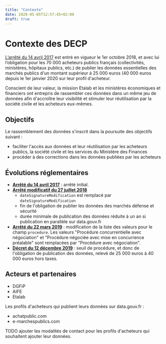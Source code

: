 ```yaml
---
title: "Contexte"
date: 2020-05-05T12:57:45+02:00
draft: true
---
```




# Contexte des DECP

[L’arrêté du 14 avril 2017](https://www.legifrance.gouv.fr/eli/arrete/2017/4/14/ECFM1637256A/jo/texte) est entré en vigueur le 1er octobre 2018, et avec lui l’obligation pour les 70 000 acheteurs publics français (collectivités, ministères, hôpitaux publics, etc.) de publier les données essentielles des marchés publics d'un montant supérieur à 25 000 euros (40 000 euros depuis le 1er janvier 2020 sur leur profil d'acheteur.

Conscient de leur valeur, la mission Etalab et les ministères économiques et financiers ont entrepris de rassembler ces données dans un même jeu de données afin d'accroître leur visibilité et stimuler leur réutilisation par la société civile et les acheteurs eux-mêmes.

## Objectifs

Le rassemblement des données s'inscrit dans la poursuite des objectifs suivant :

- faciliter l'accès aux données et leur réutilisation par les acheteurs publics, la société civile et les services du Ministère des Finances
- procéder à des corrections dans les données publiées par les acheteurs

## Évolutions réglementaires

- **[Arrêté du 14 avril 2017](https://www.legifrance.gouv.fr/eli/arrete/201<F12>7/4/14/ECFM1637256A/jo/texte)** : arrêté initial.
- **[Arrêté modificatif du 27 juillet 2018](https://www.legifrance.gouv.fr/affichTexte.do?cidTexte=JORFTEXT000037282994&dateTexte=&categorieLien=id)**
  - `dateSignatureModification` est remplacé par `dateSignatureModification`
  - fin de l'obligation de publier les données des marchés défense et sécurité
  - durée minimale de publication des données réduite à un an si publication en parallèle sur data.gouv.fr
- **[Arrêté du 22 mars 2019](https://www.legifrance.gouv.fr/affichTexte.do?cidTexte=JORFTEXT000038318675&categorieLien=id)** : modification de la liste des valeurs pour le champ `procedure`. Les valeurs "Procédure concurrentielle avec négociation" et "Procédure négociée avec mise en concurrence préalable" sont remplacées par "Procédure avec négociation".
- **[Décret du 12 décembre 2019](https://www.legifrance.gouv.fr/affichTexte.do;jsessionid=018367148239E9992AE8A78B78C4E2B2.tplgfr23s_2?cidTexte=JORFTEXT000039494397&dateTexte=&oldAction=rechJO&categorieLien=id&idJO=JORFCONT000039494029)** : seuil de procédure, et donc de l'obligation de publication des données, relevé de 25 000 euros à 40 000 euros hors taxes.

## Acteurs et partenaires

- DGFiP
- AIFE
- Etalab

Les profils d'acheteurs qui publient leurs données sur data.gouv.fr :

- achatpublic.com
- e-marchespublics.com

TODO ajouter les modalités de contact pour les profils d'acheteurs qui souhaitent ajouter leur données.
